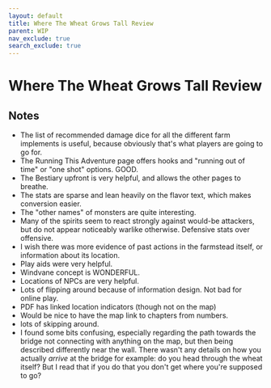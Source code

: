```yaml
---
layout: default
title: Where The Wheat Grows Tall Review
parent: WIP
nav_exclude: true
search_exclude: true
---
```


# Where The Wheat Grows Tall Review

## Notes
- The list of recommended damage dice for all the different farm implements is useful, because obviously that's what players are going to go for.
- The Running This Adventure page offers hooks and "running out of time" or "one shot" options. GOOD.
- The Bestiary upfront is very helpful, and allows the other pages to breathe.
- The stats are sparse and lean heavily on the flavor text, which makes conversion easier.
- The "other names" of monsters are quite interesting.
- Many of the spirits seem to react strongly against would-be attackers, but do not appear noticeably warlike otherwise. Defensive stats over offensive.
- I wish there was more evidence of past actions in the farmstead itself, or information about its location.
- Play aids were very helpful.
- Windvane concept is WONDERFUL.
- Locations of NPCs are very helpful.
- Lots of flipping around because of information design. Not bad for online play.
- PDF has linked location indicators (though not on the map)
- Would be nice to have the map link to chapters from numbers.
- lots of skipping around.
- I found some bits confusing, especially regarding the path towards the bridge not connecting with anything on the map, but then being described differently near the wall. There wasn't any details on how you actually _arrive_ at the bridge for example: do you head through the wheat itself? But I read that if you do that you don't get where you're supposed to go?
